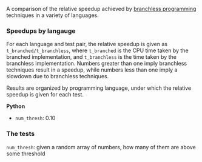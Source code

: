 
A comparison of the relative speedup achieved by [branchless programming](https://dev.to/jobinrjohnson/branchless-programming-does-it-really-matter-20j4) techniques in a variety of languages.


### Speedups by langauge
For each language and test pair, the relative speedup is given as `t_branched/t_branchless`, where `t_branched` is the CPU time taken by the branched implementation, and `t_branchless` is the time taken by the branchless implementation.
Numbers greater than one imply branchless techniques result in a speedup, while numbers less than one imply a slowdown due to branchless techniques.

Results are organized by programming language, under which the relative speedup is given for each test.

<results start here>

**Python**

- `num_thresh`: 0.10

<results end here>

<you should autogenerate a plot on run>
<bar plot with up and down bars around ratio=1>
<generate plot, capture as file, then link to file name in README>

### The tests
`num_thresh`: given a random array of numbers, how many of them are above some threshold

